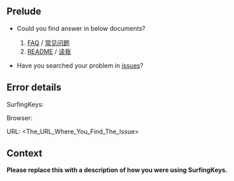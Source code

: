 ## Prelude
* Could you find answer in below documents?

    1. [FAQ](https://github.com/brookhong/Surfingkeys/wiki/FAQ) / [常见问题](https://github.com/brookhong/Surfingkeys/wiki/%E5%B8%B8%E8%A7%81%E9%97%AE%E9%A2%98)
    1. [README](https://github.com/brookhong/Surfingkeys/blob/master/README.md) / [读我](https://github.com/brookhong/Surfingkeys/blob/master/README_CN.md)

* Have you searched your problem in [issues](https://github.com/brookhong/Surfingkeys/issues)?

## Error details

<!-- **You can simply click dropdown menu from Surfingkeys' icon in toolbar, which will provide necessary info.**
![image](https://user-images.githubusercontent.com/288207/39614555-6048977e-4fa3-11e8-8476-46203af7c4d6.png) -->

SurfingKeys: <version>

Browser: <version><os version>

URL: <The_URL_Where_You_Find_The_Issue>

## Context

**Please replace this with a description of how you were using SurfingKeys.**
